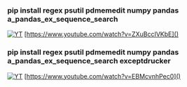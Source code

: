 ### pip install regex psutil pdmemedit numpy pandas a_pandas_ex_sequence_search 

[![YT](https://i.ytimg.com/vi/ZXuBccIVKbE/maxresdefault.jpg)](https://www.youtube.com/watch?v=ZXuBccIVKbE)
[https://www.youtube.com/watch?v=ZXuBccIVKbE]()

### pip install regex psutil pdmemedit numpy pandas a_pandas_ex_sequence_search exceptdrucker

[![YT](https://i.ytimg.com/vi/EBMcvnhPec0/maxresdefault.jpg)](https://www.youtube.com/watch?v=EBMcvnhPec0)
[https://www.youtube.com/watch?v=EBMcvnhPec0]()
